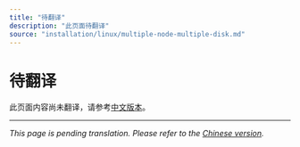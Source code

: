 ```yaml
---
title: "待翻译"
description: "此页面待翻译"
source: "installation/linux/multiple-node-multiple-disk.md"
---
```


# 待翻译

此页面内容尚未翻译，请参考[中文版本](../../zh/installation/linux/multiple-node-multiple-disk.md)。

---

*This page is pending translation. Please refer to the [Chinese version](../../zh/installation/linux/multiple-node-multiple-disk.md).*
